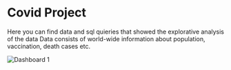# Covid Project

Here you can find data and sql quieries that showed the explorative analysis of the data
Data consists of world-wide information about population, vaccination, death cases etc.

![Dashboard 1](https://user-images.githubusercontent.com/76444962/144493645-c94d2a3d-2911-4790-884c-7ee9718658ac.jpg)
